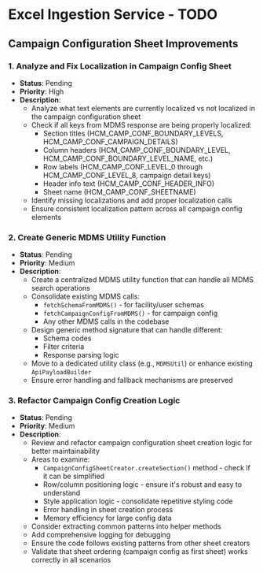 # Excel Ingestion Service - TODO

## Campaign Configuration Sheet Improvements

### 1. Analyze and Fix Localization in Campaign Config Sheet
- **Status**: Pending
- **Priority**: High
- **Description**: 
  - Analyze what text elements are currently localized vs not localized in the campaign configuration sheet
  - Check if all keys from MDMS response are being properly localized:
    - Section titles (HCM_CAMP_CONF_BOUNDARY_LEVELS, HCM_CAMP_CONF_CAMPAIGN_DETAILS)
    - Column headers (HCM_CAMP_CONF_BOUNDARY_LEVEL, HCM_CAMP_CONF_BOUNDARY_LEVEL_NAME, etc.)
    - Row labels (HCM_CAMP_CONF_LEVEL_0 through HCM_CAMP_CONF_LEVEL_8, campaign detail keys)
    - Header info text (HCM_CAMP_CONF_HEADER_INFO)
    - Sheet name (HCM_CAMP_CONF_SHEETNAME)
  - Identify missing localizations and add proper localization calls
  - Ensure consistent localization pattern across all campaign config elements

### 2. Create Generic MDMS Utility Function
- **Status**: Pending  
- **Priority**: Medium
- **Description**:
  - Create a centralized MDMS utility function that can handle all MDMS search operations
  - Consolidate existing MDMS calls:
    - `fetchSchemaFromMDMS()` - for facility/user schemas
    - `fetchCampaignConfigFromMDMS()` - for campaign config
    - Any other MDMS calls in the codebase
  - Design generic method signature that can handle different:
    - Schema codes
    - Filter criteria
    - Response parsing logic
  - Move to a dedicated utility class (e.g., `MDMSUtil`) or enhance existing `ApiPayloadBuilder`
  - Ensure error handling and fallback mechanisms are preserved

### 3. Refactor Campaign Config Creation Logic
- **Status**: Pending
- **Priority**: Medium  
- **Description**:
  - Review and refactor campaign configuration sheet creation logic for better maintainability
  - Areas to examine:
    - `CampaignConfigSheetCreator.createSection()` method - check if it can be simplified
    - Row/column positioning logic - ensure it's robust and easy to understand
    - Style application logic - consolidate repetitive styling code
    - Error handling in sheet creation process
    - Memory efficiency for large config data
  - Consider extracting common patterns into helper methods
  - Add comprehensive logging for debugging
  - Ensure the code follows existing patterns from other sheet creators
  - Validate that sheet ordering (campaign config as first sheet) works correctly in all scenarios
